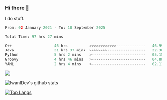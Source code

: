 ### Hi there 👋
I do stuff.

<!--START_SECTION:waka-->

```python
From: 02 January 2021 - To: 10 September 2025

Total Time: 97 hrs 27 mins

C++                   46 hrs          >>>>>>>>>>>>-------------   46.99 %
Java                  31 hrs 37 mins  >>>>>>>>-----------------   32.30 %
Python                5 hrs 2 mins    >------------------------   05.15 %
Groovy                4 hrs 46 mins   >------------------------   04.88 %
YAML                  2 hrs 4 mins    >------------------------   02.11 %
```

<!--END_SECTION:waka-->

![](https://komarev.com/ghpvc/?username=IwanIDev&color=orange)

![IwanIDev's github stats](https://github-readme-stats.vercel.app/api?username=IwanIDev&count_private=true&show_icons=true&theme=gruvbox&include_all_commits=true)

[![Top Langs](https://github-readme-stats.vercel.app/api/top-langs/?username=IwanIDev&theme=gruvbox)](https://github.com/anuraghazra/github-readme-stats)
